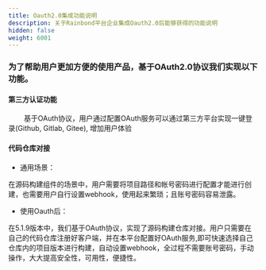```yaml
---
title: Oauth2.0集成功能说明
description: 关于Rainbond平台企业集成Oauth2.0后能够获得的功能说明
hidden: false
weight: 6001
---
```


### 为了帮助用户更加方便的使用产品，基于OAuth2.0协议我们实现以下功能。

#### 第三方认证功能

&nbsp;&nbsp;&nbsp;&nbsp;&nbsp;&nbsp;&nbsp;&nbsp;基于OAuth协议，用户通过配置OAuth服务可以通过第三方平台实现一键登录(Github, Gitlab, Gitee), 增加用户体验

#### 代码仓库对接

* 通用场景：

在源码构建组件的场景中，用户需要将项目路径和帐号密码进行配置才能进行创建，也需要用户自行设置webhook，使用起来繁琐；且账号密码容易泄露。


* 使用Oauth后：

在5.1.9版本中，我们基于OAuth协议，实现了源码构建仓库对接。用户只需要在自己的代码仓库注册好客户端，并在本平台配置好OAuth服务,即可快速选择自己仓库内的项目版本进行构建，自动设置webhook，全过程不需要账号密码，手动操作，大大提高安全性，可用性，便捷性。